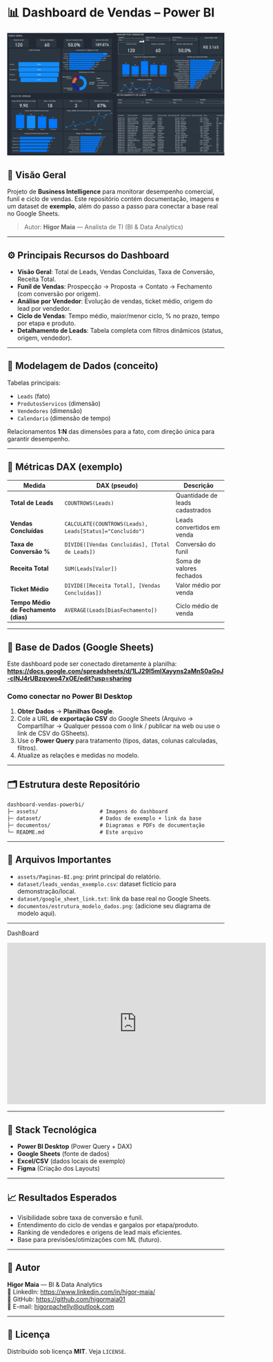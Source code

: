 # 📊 Dashboard de Vendas – Power BI

![Capa do Dashboard](./assets/Paginas-BI.png)

## 🧠 Visão Geral
Projeto de **Business Intelligence** para monitorar desempenho comercial, funil e ciclo de vendas. 
Este repositório contém documentação, imagens e um dataset de **exemplo**, além do passo a passo para conectar a base real no Google Sheets.

> Autor: **Higor Maia** — Analista de TI (BI & Data Analytics)

---

## ⚙️ Principais Recursos do Dashboard
- **Visão Geral**: Total de Leads, Vendas Concluídas, Taxa de Conversão, Receita Total.
- **Funil de Vendas**: Prospecção → Proposta → Contato → Fechamento (com conversão por origem).
- **Análise por Vendedor**: Evolução de vendas, ticket médio, origem do lead por vendedor.
- **Ciclo de Vendas**: Tempo médio, maior/menor ciclo, % no prazo, tempo por etapa e produto.
- **Detalhamento de Leads**: Tabela completa com filtros dinâmicos (status, origem, vendedor).

---

## 🧩 Modelagem de Dados (conceito)
Tabelas principais:
- `Leads` (fato)
- `ProdutosServicos` (dimensão)
- `Vendedores` (dimensão)
- `Calendario` (dimensão de tempo)

Relacionamentos **1:N** das dimensões para a fato, com direção única para garantir desempenho.

---

## 📐 Métricas DAX (exemplo)
| Medida | DAX (pseudo) | Descrição |
|---|---|---|
| **Total de Leads** | `COUNTROWS(Leads)` | Quantidade de leads cadastrados |
| **Vendas Concluídas** | `CALCULATE(COUNTROWS(Leads), Leads[Status]="Concluído")` | Leads convertidos em venda |
| **Taxa de Conversão %** | `DIVIDE([Vendas Concluídas], [Total de Leads])` | Conversão do funil |
| **Receita Total** | `SUM(Leads[Valor])` | Soma de valores fechados |
| **Ticket Médio** | `DIVIDE([Receita Total], [Vendas Concluídas])` | Valor médio por venda |
| **Tempo Médio de Fechamento (dias)** | `AVERAGE(Leads[DiasFechamento])` | Ciclo médio de venda |



---

## 🔗 Base de Dados (Google Sheets)
Este dashboard pode ser conectado diretamente à planilha:
**https://docs.google.com/spreadsheets/d/1LJ29I5mlXayyns2aMnS0aGoJ-cINJ4rUBzqvwo47xOE/edit?usp=sharing**

### Como conectar no Power BI Desktop
1. **Obter Dados** → **Planilhas Google**.  
2. Cole a URL **de exportação CSV** do Google Sheets (Arquivo → Compartilhar → Qualquer pessoa com o link / publicar na web ou use o link de CSV do GSheets).  
3. Use o **Power Query** para tratamento (tipos, datas, colunas calculadas, filtros).  
4. Atualize as relações e medidas no modelo.


---

## 🗂 Estrutura deste Repositório
```
dashboard-vendas-powerbi/
├─ assets/                    # Imagens do dashboard
├─ dataset/                   # Dados de exemplo + link da base
├─ documentos/                # Diagramas e PDFs de documentação
└─ README.md                  # Este arquivo
```

---

## 📁 Arquivos Importantes
- `assets/Paginas-BI.png`: print principal do relatório.
- `dataset/leads_vendas_exemplo.csv`: dataset fictício para demonstração/local.
- `dataset/google_sheet_link.txt`: link da base real no Google Sheets.
- `documentos/estrutura_modelo_dados.png`: (adicione seu diagrama de modelo aqui).

---

DashBoard
<iframe title="Template Bi de vendas" width="600" height="373.5" src="https://app.powerbi.com/view?r=eyJrIjoiM2IyZDQyYjctNjQ4ZC00Nzc2LTliMTQtNGFhOGE5Mjg4NzMyIiwidCI6IjMyZjE0YjcyLWYyYWYtNGVlZi1iZTA2LWViN2ZlYTI1M2IzMyJ9" frameborder="0" allowFullScreen="true"></iframe>


---

## 🧰 Stack Tecnológica
- **Power BI Desktop** (Power Query + DAX)
- **Google Sheets** (fonte de dados)
- **Excel/CSV** (dados locais de exemplo)
- **Figma** (Criação dos Layouts)

---

## 📈 Resultados Esperados
- Visibilidade sobre taxa de conversão e funil.
- Entendimento do ciclo de vendas e gargalos por etapa/produto.
- Ranking de vendedores e origens de lead mais eficientes.
- Base para previsões/otimizações com ML (futuro).

---

## 👤 Autor
**Higor Maia** — BI & Data Analytics  
💼 LinkedIn: https://www.linkedin.com/in/higor-maia/  
🐙 GitHub: https://github.com/higormaia01  
📧 E-mail: higorpachelly@outlook.com

---

## 📝 Licença
Distribuído sob licença **MIT**. Veja `LICENSE`.
